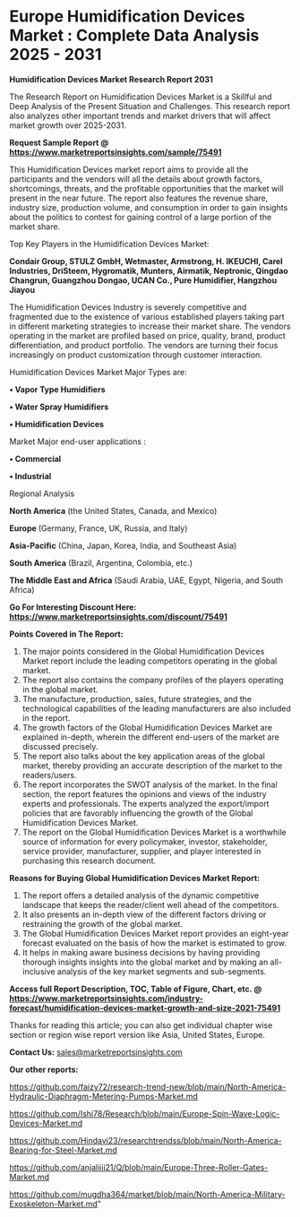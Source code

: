 # Europe Humidification Devices Market : Complete Data Analysis 2025 - 2031

<strong>Humidification Devices Market Research Report 2031</strong>

The Research Report on Humidification Devices Market is a Skillful and Deep Analysis of the Present Situation and Challenges. This research report also analyzes other important trends and market drivers that will affect market growth over 2025-2031.

<strong>Request Sample Report @ <a href=https://www.marketreportsinsights.com/sample/75491>https://www.marketreportsinsights.com/sample/75491</a></strong>

This Humidification Devices market report aims to provide all the participants and the vendors will all the details about growth factors, shortcomings, threats, and the profitable opportunities that the market will present in the near future. The report also features the revenue share, industry size, production volume, and consumption in order to gain insights about the politics to contest for gaining control of a large portion of the market share.

Top Key Players in the Humidification Devices Market:

<strong>Condair Group, STULZ GmbH, Wetmaster, Armstrong, H. IKEUCHI, Carel Industries, DriSteem, Hygromatik, Munters, Airmatik, Neptronic, Qingdao Changrun, Guangzhou Dongao, UCAN Co., Pure Humidifier, Hangzhou Jiayou</strong>

The Humidification Devices Industry is severely competitive and fragmented due to the existence of various established players taking part in different marketing strategies to increase their market share. The vendors operating in the market are profiled based on price, quality, brand, product differentiation, and product portfolio. The vendors are turning their focus increasingly on product customization through customer interaction.

Humidification Devices Market Major Types are:

<strong>• Vapor Type Humidifiers

• Water Spray Humidifiers

• Humidification Devices</strong>

Market Major end-user applications :

<strong>• Commercial

• Industrial</strong>

Regional Analysis

</u><strong><b>North America</b></strong> (the United States, Canada, and Mexico)

<strong><b>Europe </b></strong>(Germany, France, UK, Russia, and Italy)

<strong><b>Asia-Pacific</b></strong> (China, Japan, Korea, India, and Southeast Asia)

<strong><b>South America</b></strong> (Brazil, Argentina, Colombia, etc.)

<strong><b>The Middle East and Africa</b></strong> (Saudi Arabia, UAE, Egypt, Nigeria, and South Africa)

<strong>Go For Interesting Discount Here: <a href=https://www.marketreportsinsights.com/discount/75491>https://www.marketreportsinsights.com/discount/75491</a></strong>

<strong>Points Covered in The Report:</strong>
<ol>
  <li>The major points considered in the Global Humidification Devices Market report include the leading competitors operating in the global market.</li>
  <li>The report also contains the company profiles of the players operating in the global market.</li>
  <li>The manufacture, production, sales, future strategies, and the technological capabilities of the leading manufacturers are also included in the report.</li>
  <li>The growth factors of the Global Humidification Devices Market are explained in-depth, wherein the different end-users of the market are discussed precisely.</li>
  <li>The report also talks about the key application areas of the global market, thereby providing an accurate description of the market to the readers/users.</li>
  <li>The report incorporates the SWOT analysis of the market. In the final section, the report features the opinions and views of the industry experts and professionals. The experts analyzed the export/import policies that are favorably influencing the growth of the Global Humidification Devices Market.</li>
  <li>The report on the Global Humidification Devices Market is a worthwhile source of information for every policymaker, investor, stakeholder, service provider, manufacturer, supplier, and player interested in purchasing this research document.</li>
</ol>
<strong>Reasons for Buying Global Humidification Devices Market Report:</strong>

<ol>
  <li>The report offers a detailed analysis of the dynamic competitive landscape that keeps the reader/client well ahead of the competitors.</li>
  <li>It also presents an in-depth view of the different factors driving or restraining the growth of the global market.</li>
  <li>The Global Humidification Devices Market report provides an eight-year forecast evaluated on the basis of how the market is estimated to grow.</li>
  <li>It helps in making aware business decisions by having providing thorough insights insights into the global market and by making an all-inclusive analysis of the key market segments and sub-segments.</li>
</ol>
<strong>Access full Report Description, TOC, Table of Figure, Chart, etc. @ <a href=https://www.marketreportsinsights.com/industry-forecast/humidification-devices-market-growth-and-size-2021-75491>https://www.marketreportsinsights.com/industry-forecast/humidification-devices-market-growth-and-size-2021-75491</a></strong>


Thanks for reading this article; you can also get individual chapter wise section or region wise report version like Asia, United States, Europe.

<strong>Contact Us:</strong>
sales@marketreportsinsights.com

<strong>Our other reports:</strong>

<a href=https://github.com/faizy72/research-trend-new/blob/main/North-America-Hydraulic-Diaphragm-Metering-Pumps-Market.md>https://github.com/faizy72/research-trend-new/blob/main/North-America-Hydraulic-Diaphragm-Metering-Pumps-Market.md</a>

<a href=https://github.com/Ishi78/Research/blob/main/Europe-Spin-Wave-Logic-Devices-Market.md>https://github.com/Ishi78/Research/blob/main/Europe-Spin-Wave-Logic-Devices-Market.md</a>

<a href=https://github.com/Hindavi23/researchtrendss/blob/main/North-America-Bearing-for-Steel-Market.md>https://github.com/Hindavi23/researchtrendss/blob/main/North-America-Bearing-for-Steel-Market.md</a>

<a href=https://github.com/anjaliiii21/Q/blob/main/Europe-Three-Roller-Gates-Market.md>https://github.com/anjaliiii21/Q/blob/main/Europe-Three-Roller-Gates-Market.md</a>

<a href=https://github.com/mugdha364/market/blob/main/North-America-Military-Exoskeleton-Market.md>https://github.com/mugdha364/market/blob/main/North-America-Military-Exoskeleton-Market.md</a>"
